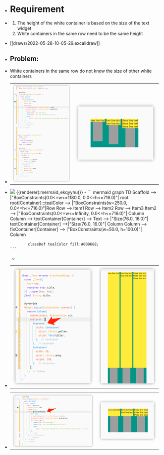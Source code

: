 - # Requirement
- 1. The height of the white container is based on the size of the text widget
  2. White containers in the same row need to be the same height
- [[draws/2022-05-28-10-05-29.excalidraw]]
- ## Problem:
- White containers in the same row do not know the size of other white containers
- |||
  |--|--|
  | ![image.png](../assets/image_1653795799275_0.png) | ![image.png](../assets/image_1653795812985_0.png) |
- <img src="https://mermaid.ink/img/ICBncmFwaCBURAogICAgU2NhZmZvbGQgLS0-IHwiQm94Q29uc3RyYWludHMoMC4wPD13PD0xMTgwLjAsIDAuMDw9aDw9NzE2LjApInwgcm9vdAogICAgcm9vdFtDb250YWluZXJdOjo6dGVhbENvbG9yIC0tPiB8IkJveENvbnN0cmFpbnRzKHc9MjUwLjAsIDAuMDw9aDw9NzE2LjApInxSb3cKICAgIFJvdyAtLT4gIEl0ZW0xCiAgICBSb3cgLS0-ICBJdGVtMgogICAgUm93IC0tPiBJdGVtMwogICAgSXRlbTIgLS0-IHwiQm94Q29uc3RyYWludHMoMC4wPD13PD1JbmZpbml0eSwgMC4wPD1oPD03MTYuMCkifCBDb2x1bW4gCiAgICBDb2x1bW4gLS0-IHRleHRDb250YWluZXJbQ29udGFpbmVyXSAtLT4gVGV4dCAtLT4gfCJTaXplKDc2LjAsIDE2LjApInwgdGV4dENvbnRhaW5lcltDb250YWluZXJdIC0tPnwiU2l6ZSg3Ni4wLCAxNi4wKSJ8IENvbHVtbgogICAgQ29sdW1uIC0tPiBmaXhDb250YWluZXJbQ29udGFpbmVyXSAtLT4gfCJCb3hDb25zdHJhaW50cyh3PTUwLjAsIGg9MTAwLjApInwgQ29sdW1uCiAgICAKICAgIGNsYXNzRGVmIHRlYWxDb2xvciBmaWxsOiMwMDk2ODg7Cg" />
  {{renderer(:mermaid_ekqyyhu)}}
	- ``` mermaid 
	  	  graph TD
	  	      Scaffold --> |"BoxConstraints(0.0<=w<=1180.0, 0.0<=h<=716.0)"| root
	  	      root[Container]:::tealColor --> |"BoxConstraints(w=250.0, 0.0<=h<=716.0)"|Row
	  	      Row -->  Item1
	  	      Row -->  Item2
	  	      Row --> Item3
	  	      Item2 --> |"BoxConstraints(0.0<=w<=Infinity, 0.0<=h<=716.0)"| Column 
	  	      Column --> textContainer[Container] --> Text --> |"Size(76.0, 16.0)"| textContainer[Container] -->|"Size(76.0, 16.0)"| Column
	  	      Column --> fixContainer[Container] --> |"BoxConstraints(w=50.0, h=100.0)"| Column
	  	      
	  	      classDef tealColor fill:#009688;
	  ```
	-
- |||
  |--|--|
  | ![image.png](../assets/image_1653801797787_0.png) | ![image.png](../assets/image_1653801766079_0.png) |
- |||
  |--|--|
  | ![image.png](../assets/image_1653801863357_0.png) | ![image.png](../assets/image_1653801874428_0.png) |